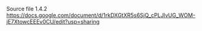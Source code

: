 
Source file 1.4.2
https://docs.google.com/document/d/1rkDXGtXR5s6SjQ_cPLJIvUG_WOM-jE7XtowcEEEv0CU/edit?usp=sharing
